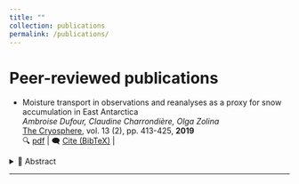 ```yaml
---
title: ""
collection: publications
permalink: /publications/
---
```

# Peer-reviewed publications

- Moisture transport in observations and reanalyses as a proxy for snow accumulation in East Antarctica  
*Ambroise Dufour, Claudine Charrondière, Olga Zolina*  
<ins>The Cryosphere</ins>, vol. 13 (2), pp. 413-425, **2019**  
🔍 [pdf](https://tc.copernicus.org/articles/13/413/2019/) | 🗨️ [Cite (BibTeX)](https://scholar.googleusercontent.com/scholar.bib?q=info:myiu1Lh0FSkJ:scholar.google.com/&output=citation&scisdr=ClFxXvhXEN2j_nMBxGY:AFWwaeYAAAAAZ8sH3GZfmn0kHYAyn0LNmEOO-WI&scisig=AFWwaeYAAAAAZ8sH3K9lMPuKb7IkFRcwCnGOeH0&scisf=4&ct=citation&cd=-1&hl=fr) | 
<details>
  <summary>📄 Abstract</summary>
  This study investigates the moisture transport mechanisms leading to snow accumulation in East Antarctica...
  </details>



---
